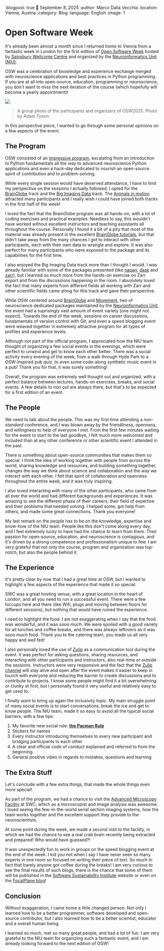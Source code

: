 :blogpost: true
:date: September 8, 2025
:author: Marco Dalla Vecchia
:location: Vienna, Austria
:category: Blog
:language: English
:image: 1

# Open Software Week
It's already been almost a month since I returned home to Vienna from a fantastic week in London for the first edition of [Open Software Week](https://neuroinformatics.dev/open-software-week/) hosted by [Sainsbury Wellcome Centre](https://www.sainsburywellcome.org/) and organized by the [Neuroinformatics Unit (NIU)](https://neuroinformatics.dev/).

OSW was a celebration of knowledge and experience exchange merged with neuroscience applications and best practices in Python programming. If you are at all into open-source, education, programming or neuroscience, you don't want to miss the next iteration of the course (which hopefully will become a yearly appointment)!

![](https://cdn.bsky.app/img/feed_fullsize/plain/did:plc:kjgl5gpnwm73y6szh6llvc4z/bafkreihpjmgl2p752yeqkomszyu33ysznxy2zhufrsktauc5egk4ijbcyq@jpeg)
> A group photo of the participants and organizers of OSW2025. Photo by Adam Tyson.

In this perspective piece, I wanted to go through some personal opinions on a few aspects of the event.

## The Program
OSW consisted of an [impressive program](https://neuroinformatics.dev/open-software-week/#schedule), escalating from an introduction to Python fundamentals all the way to advanced neuroscience Python applications and even a hack-day dedicated to nourish an open-source spirit of contribution and to problem-solving.

While every single session would have deserved attendance, I have to limit my perspective on the sessions I actually followed. I opted for the [BrainGlobe](https://neuroinformatics.dev/open-software-week/brainglobe.html#track-brainglobe) track and the [Big Imaging Data](https://neuroinformatics.dev/open-software-week/big-imaging-data.html#track-big-imaging-data) track. The [Animals in motion](https://animals-in-motion.neuroinformatics.dev/latest/) attracted many participants and I really wish I could have joined both tracks in the first half of the week!

I loved the fact that the BrainGlobe program was all hands-on, with a lot of coding exercises and practical examples. Needless to say, this wouldn't have worked without excellent instructors and teaching assistants all throughout the course. Personally I found it a bit of a pity that most of the material was already present in the excellent [BrainGlobe tutorials](https://brainglobe.info/tutorials/), but that didn't take away from the many chances I got to interact with other participants, each with their own data to wrangle and explore. It was also perfect for many participants who were exposed to the package and its capabilities for the first time.

I also enjoyed the Big Imaging Data track more than I thought I would. I was already familiar with some of the packages presented (like [napari](https://napari.org/), [dask](https://dask.org/) and [zarr](https://zarr.readthedocs.io/en/stable/)), but I learned so much more from the hands-on exercise on Zarr export and from the discussions happening in the room. I absolutely loved the fact that many experts from different fields all working with Zarr and other scientific fields came along for this track and gave their perspective.

While OSW centered around [BrainGlobe](https://brainglobe.info/) and [Movement](https://movement.neuroinformatics.dev/index.html), two of neuroscience dedicated packages maintained by the [Neuroinformatics Unit](https://neuroinformatics.dev/), the event had a suprisingly vast amount of event variety (one might not expect). Towards the end of the week, sessions on career discussions, fundamentals of version control with Git, and even a speed blogging event were weaved together in extremely attractive program for all types of profiles and experience levels.

Although not part of the official program, I appreciated how the NIU team thought of organizing a few social events in the evenings, which were perfect to unwind and get to know each other better. There was a social activity every evening of the week, from a walk through Hyde Park to a OSW-inspired pub quiz, to even some code-along synthetic music event in a pub! Thank you for that, it was surely something!

Overall, the program was extremely well thought out and organized, with a perfect balance between lectures, hands-on exercises, breaks, and social events. A few details to iron out are always there, but that's to be expected for a first edition of an event.

## The People
We need to talk about the people. This was my first time attending a *non-standard* conference, and I was blown away by the friendliness, openness, and willingness to help of everyone I met. From the first few minutes waiting for the event to start to the last goodbye, I felt much more welcomed and included than at any other conference or other scientific event I attended in the past.

There is something about open-source communities that makes them so special. I think the idea of working together with people from across the world, sharing knowledge and resources, and building something together, changes the way we think about science and collaboration and the way we interact with each other. I felt that spirit of collaboration and openness throughout the entire week, and it was truly inspiring.

I also loved interacting with many of the other participants, who came from all over the world and had different backgrounds and experiences. It was amazing to see the different phase of their careers, their field of expertise and their problems that needed solving. I helped some, got help from others, and made some great connections. Thank you everyone!

My last remark on the people has to be on the knowledge, expertise and know-how of the NIU team. People like this don't come along every day, and I feel extremely lucky to have had the chance to learn from them. Their passion for open-source, education, and neuroscience is contagious, and it's driven by a strong competence and professionalism unique to few. I am very grateful that not only the course, program and organization was top-notch, but also the people behind it.

## The Experience
It's pretty clear by now that I had a great time at OSW, but I wanted to highlight a few aspects of the experience that made it so special.

SWC was a great hosting venue, with a great location in the heart of London, and all you need to run a successful event. There were a few hiccups here and there (like Wifi, plugs and moving between floors for different sessions), but nothing that would have ruined the experience.

I need to highlight the food. I am not exaggerating when I say that the food was wonderful, and it was _sooo much_. We were spoiled with a good variety for all lunches and coffee breaks, and there was always leftovers as it was _sooo much_ food. Thank you to the catering team, you made us all very happy and well fed!

I also personally loved the use of [Zulip](https://zulip.com/) as a communication tool during the event. It was perfect for asking questions, sharing resources, and interacting with other participants and instructors, also real-time or outside the sessions. Instructors were very responsive and the fact that the [Zulip channel](neuroinformatics.zulipchat.com) will stay alive and open after the event makes it easier to keep in tourch with everyone and reducing the barrier to create discussions and to contribute to projects. I know some people might find it a bit overwhelming or clunky at first, but I personally found it very useful and relatively easy to get used to.

I finally want to bring up again the inclusivity topic. My main struggle point of many social events is to start conversations, break the ice and get to know people. The NIU team, made it so easy to avoid all the typical social barriers, with a few tips:

1. My favorite new social rule: [**the Pacman Rule**](https://psychsafety.com/the-pac-man-rule/)
2. Stickers for names
3. Every instructor introducing themselves to every new participant and bridging participants to each other
4. A clear and official code of conduct explained and referred to from the beginning
5. General positive vibes in regards to mistakes, questions and learning

## The Extra Stuff
Let's conclude with a few extra things, that made the whole things even more special!

As part of the program, we had a chance to visit the [Advanced Microscopy Facility](https://swcmicroscopy.com/) at SWC, which as a microscopist and image analysis was awesome. I loved seeing the few-in-the-world serial section imaging systems, how the team works together and the excellent support they provide to the neuroscientists.

At some point during the week, we made a second visit to the facility, in which we had the chance to see a real crab brain recently being extracted and prepared! Who would have guessed?!

It was unexpectedly fun to work in groups on the speed blogging event at the end of the week. I kid you not when I say I have never seen so many experts in one room so focused on writing their piece of text. So much in fact that barely anyone got coffee during the breaks! I am very curious to see the final results of such blogs, there is the chance that some of them will be published in the [Software Sustainability Institute](https://www.software.ac.uk/) website or even on the [FocalPlane blog](https://focalplane.biologists.com/)!

## Conclusion
Without exaggeration, I came home a little changed person. Not only I learned how to be a better programmer, software developed and open-source contributor, but I also learned how to be a better scientist, educator and a overall human being.

I learned so much, met so many great people, and had a lot of fun. I am very grateful to the NIU team for organizing such a fantastic event, and I am already looking forward to the next edition of OSW!